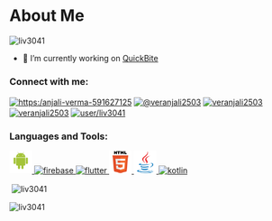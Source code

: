 <h1 align="left">About Me</h1>

<p align="left"> <img src="https://komarev.com/ghpvc/?username=liv3041&label=Profile%20views&color=0e75b6&style=flat" alt="liv3041" /> </p>

- 🔭 I’m currently working on [QuickBite](https://github.com/liv3041/quickbite)

<h3 align="left">Connect with me:</h3>
<p align="left">
<a href="https://linkedin.com/in/anjali-verma-591627125" target="blank"><img align="center" src="https://raw.githubusercontent.com/rahuldkjain/github-profile-readme-generator/master/src/images/icons/Social/linked-in-alt.svg" alt="https:/anjali-verma-591627125" height="30" width="40" /></a>
<a href="https://medium.com/@veranjali2503" target="blank"><img align="center" src="https://raw.githubusercontent.com/rahuldkjain/github-profile-readme-generator/master/src/images/icons/Social/medium.svg" alt="@veranjali2503" height="30" width="40" /></a>
<a href="https://www.codechef.com/users/veranjali2503" target="blank"><img align="center" src="https://cdn.jsdelivr.net/npm/simple-icons@3.1.0/icons/codechef.svg" alt="veranjali2503" height="30" width="40" /></a>
<a href="https://www.leetcode.com/veranjali2503" target="blank"><img align="center" src="https://raw.githubusercontent.com/rahuldkjain/github-profile-readme-generator/master/src/images/icons/Social/leet-code.svg" alt="veranjali2503" height="30" width="40" /></a>
<a href="https://auth.geeksforgeeks.org/user/user/liv3041" target="blank"><img align="center" src="https://raw.githubusercontent.com/rahuldkjain/github-profile-readme-generator/master/src/images/icons/Social/geeks-for-geeks.svg" alt="user/liv3041" height="30" width="40" /></a>
</p>

<h3 align="left">Languages and Tools:</h3>
<p align="left"> <a href="https://developer.android.com" target="_blank" rel="noreferrer"> <img src="https://raw.githubusercontent.com/devicons/devicon/master/icons/android/android-original-wordmark.svg" alt="android" width="40" height="40"/> </a> <a href="https://firebase.google.com/" target="_blank" rel="noreferrer"> <img src="https://www.vectorlogo.zone/logos/firebase/firebase-icon.svg" alt="firebase" width="40" height="40"/> </a> <a href="https://flutter.dev" target="_blank" rel="noreferrer"> <img src="https://www.vectorlogo.zone/logos/flutterio/flutterio-icon.svg" alt="flutter" width="40" height="40"/> </a> <a href="https://www.w3.org/html/" target="_blank" rel="noreferrer"> <img src="https://raw.githubusercontent.com/devicons/devicon/master/icons/html5/html5-original-wordmark.svg" alt="html5" width="40" height="40"/> </a> <a href="https://www.java.com" target="_blank" rel="noreferrer"> <img src="https://raw.githubusercontent.com/devicons/devicon/master/icons/java/java-original.svg" alt="java" width="40" height="40"/> </a> <a href="https://kotlinlang.org" target="_blank" rel="noreferrer"> <img src="https://www.vectorlogo.zone/logos/kotlinlang/kotlinlang-icon.svg" alt="kotlin" width="40" height="40"/> </a> </p>

<p>&nbsp;<img align="center" src="https://github-readme-stats.vercel.app/api?username=liv3041&show_icons=true&locale=en" alt="liv3041" /></p>

<p><img align="center" src="https://github-readme-streak-stats.herokuapp.com/?user=liv3041&" alt="liv3041" /></p>
